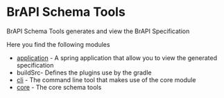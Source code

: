 # BrAPI Schema Tools

BrAPI Schema Tools generates and view the BrAPI Specification

Here you find the following modules

* [application](application/README.md) - A spring application that allow you to view the generated specification
* buildSrc- Defines the plugins use by the gradle
* [cli](cli/README.md) - The command line tool that makes use of the core module
* [core](core/README.md) - The core schema tools
